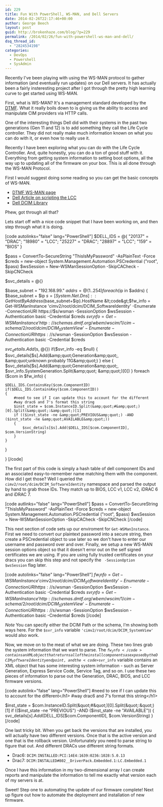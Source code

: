 ```yaml
---
id: 229
title: Fun With PowerShell, WS-MAN, and Dell Servers
date: 2014-02-26T22:17:46+00:00
author: George Beech
layout: post
guid: http://brokenhaze.com/blog/?p=229
permalink: /2014/02/26/fun-with-powershell-ws-man-and-dell/
dsq_thread_id:
  - "2824534198"
categories:
  - DevOps
  - Powershell
  - SysAdmin
---
```

Recently I've been playing with using the WS-MAN protocol to gather information (and eventually run updates) on our Dell servers. It has actually been a fairly insteresting project after I got through the pretty high learning curve to get started using WS-MAN.

First, what is WS-MAN? It's a management standard developed by the <a href="http://www.dmtf.org/standards/wsman">DTMF</a>. What it really boils down to is giving us the ability to access and manipulate CIM providers via HTTP calls.

One of the interesting things Dell did with their systems in the past two generations (Gen 11 and 12) is to add something they call the Life Cycle controller. They did not really make much information known on what you can do with it, or even how to really use it.
<!--more-->
Recently I have been exploring what you can do with the Life Cycle Controller. And, quite honestly, you can do a ton of good stuff with it. Everything from getting system information to setting boot options, all the way up to updating all of the firmware on your box. This is all done through the WS-MAN Protocol.

First I would suggest doing some reading so you can get the basic concepts of WS-MAN.
<ul>
	<li><a href="http://www.dmtf.org/standards/wsman">DTMF WS-MAN page</a></li>
	<li><a href="http://en.community.dell.com/techcenter/b/techcenter/archive/2011/11/21/scripting-dell-idrac6-with-lifecycle-controller-remote-services.aspx">Dell Article on scripting the LCC</a></li>
	<li><a href="http://en.community.dell.com/techcenter/systems-management/w/wiki/1906.dcim-library-profile.aspx">Dell DCIM Library</a></li>
</ul>
Phew, got through all that?

Lets start off with a nice code snippet that I have been working on, and then step through what it is doing.

[code autolinks="false" lang="PowerShell"]
$DELL_IDS = @{
    &quot;20137&quot; = &quot;DRAC&quot;;
    &quot;18980&quot; = &quot;LCC&quot;;
    &quot;25227&quot; = &quot;DRAC&quot;;
    &quot;28897&quot; = &quot;LCC&quot;;
    &quot;159&quot; = &quot;BIOS&quot;
    }

$pass = ConvertTo-SecureString &quot;ThisIsMyPassword&quot; -AsPlainText -Force
$creds = new-object System.Management.Automation.PSCredential (&quot;root&quot;, $pass)
$wsSession = New-WSManSessionOption -SkipCACheck -SkipCNCheck

$svc_details = @{}

$base_subnet = &quot;192.168.99.&quot;
$addrs = @(1..254)
foreach ($ip in $addrs)
{
    $base_subnet + $ip
    $s = [System.Net.Dns]::GetHostByAddress($base_subnet+$ip).HostName
&lt;code&gt;$fw_info = Get-WSManInstance 'cimv2/root/dcim/DCIM_SoftwareIdentity' -Enumerate -ConnectionURI https://$s/wsman -SessionOption $wsSession -Authentication basic -Credential $creds
$svr_info = Get-WSManInstance 'http://schemas.dmtf.org/wbem/wscim/1/cim-schema/2/root/dcim/DCIM_SystemView' -Enumerate -ConnectionURI https://$s/wsman -SessionOption $wsSession -Authentication basic -Credential $creds

$svc_details.Add($s, @{})
if($svr_info -eq $null)
{
    $svc_details[$s].Add(&amp;quot;Generation&amp;quot;, &amp;quot;unknown probably 11G&amp;quot;)
}
else
{
    $svc_details[$s].Add(&amp;quot;Generation&amp;quot;, $svr_info.SystemGeneration.Split(&amp;quot; &amp;quot;)[0])
}
foreach ($com in $fw_info)
{

    $DELL_IDS.ContainsKey($com.ComponentID)
    if($DELL_IDS.ContainsKey($com.ComponentID))
    {
        #need to see if I can update this to account for the different
        #way drac6 and 7's format this string
        $inst_state = $com.InstanceID.Split(&amp;quot;#&amp;quot;)[0].Split(&amp;quot;:&amp;quot;)[1]
        if (($inst_state -ne &amp;quot;PREVIOUS&amp;quot;) -AND ($inst_state -ne &amp;quot;AVAILABLE&amp;quot;))
        {
            $svc_details[$s].Add($DELL_IDS[$com.ComponentID], $com.VersionString)
        }
    }
}

}
[/code]

The first part of this code is simply a hash table of dell component IDs and an associated easy-to-remember name matching them with the component. How did I get those? Well I queried the <code>cimv2/root/dcim/DCIM_SoftwareIdentity</code> namespace and parsed the output by hand to grab those IDs. They match up to BIOS, LCC v1, LCC v2, iDRAC 6 and iDRAC 7.

[code autlinks="false" lang="PowerShell"]
$pass = ConvertTo-SecureString &quot;ThisIsMyPassword&quot; -AsPlainText -Force
$creds = new-object System.Management.Automation.PSCredential (&quot;root&quot;, $pass)
$wsSession = New-WSManSessionOption -SkipCACheck -SkipCNCheck
[/code]

This next section of code sets up our enviroment for <code>Get-WSManInstance</code>. First we need to convert our plaintext password into a secure string, then create a PSCredential object to use later so we don't have to enter our username and password over and over. Finally, we setup a new WS-MAN session options object so that it doesn't error out on the self signed certificates we are using. If you are using fully trusted certificates on your dracs you can skip this step and not specify the <code> -SessionOption $wsSession</code> flag later.

[code autolinks="false" lang="PowerShell"]
$fw_info = Get-WSManInstance 'cimv2/root/dcim/DCIM_SoftwareIdentity' -Enumerate -ConnectionURI https://$s/wsman -SessionOption $wsSession -Authentication basic -Credential $creds
$svr_info = Get-WSManInstance 'http://schemas.dmtf.org/wbem/wscim/1/cim-schema/2/root/dcim/DCIM_SystemView' -Enumerate -ConnectionURI https://$s/wsman -SessionOption $wsSession -Authentication basic -Credential $creds
[/code]


<em>Note</em> You can specify either the DCIM Path or the schema, I'm showing both ways here. For the <code>$svr_info</code> variable <code>'cimv2/root/dcim/DCIM_SystemView'</code> would also work.

Now, we move on to the meat of what we are doing. These two lines grab the system information that we want to parse. The <code>$fw_info</code> contains an XML object that returns all of the install components as exposed by the DCIM_SoftwareIdentity endpoint, and the <code>$svr_info</code> variable contains an XML object that has some interesting system information - such as Server Generation, Express Service Code, Service Tag, and so on. I use these two pieces of information to parse out the Generation, DRAC, BIOS, and LCC firmware versions.

[code autolink="false" lang="PowerShell"]
#need to see if I can update this to account for the different&lt;/h1&gt;
#way drac6 and 7's format this string&lt;/h1&gt;

$inst_state = $com.InstanceID.Split(&quot;#&quot;)[0].Split(&quot;:&quot;)[1]
if (($inst_state -ne &quot;PREVIOUS&quot;) -AND ($inst_state -ne &quot;AVAILABLE&quot;))
    {
        svc_details[$s].Add($DELL_IDS[$com.ComponentID], $com.VersionString)
    }
[/code]

One last tricky bit. When you get back the versions that are installed, you will actually have two different versions. Once that is the active version and one that is the rollback version. Unfortunately you need to parse string to figure that out. And different DRACs use different string formats.
<ul>
	<li>Drac6: <code>DCIM:INSTALLED:PCI:14E4:1639:0236:1028:5.0.13</code></li>
	<li>Drac7: <code>DCIM:INSTALLED#802__DriverPack.Embedded.1:LC.Embedded.1</code></li>
</ul>
Once I have this information in my two-dimensional array I can create reports and manipulate the information to tell me exactly what version each of my servers is at.

Sweet! Step one to automating the update of our firmware complete! Next up figure out how to automate the deployment and installation of new firmware.